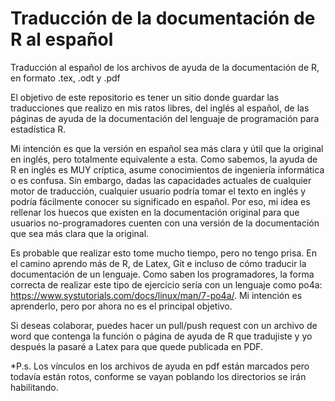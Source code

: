 # Traducción de la documentación de R al español
Traducción al español de los archivos de ayuda de la documentación de R, en formato .tex, .odt y .pdf

El objetivo de este repositorio es tener un sitio donde guardar las traducciones que realizo en mis ratos libres, del inglés al español, de las páginas de ayuda de la documentación del lenguaje de programación para estadística R. 

Mi intención es que la versión en español sea más clara y útil que la original en inglés, pero totalmente equivalente a esta. Como sabemos, la ayuda de R en inglés es MUY críptica, asume conocimientos de ingeniería informática o es confusa. Sin embargo, dadas las capacidades actuales de cualquier motor de traducción, cualquier usuario podría tomar el texto en inglés y podría fácilmente conocer su significado en español. Por eso, mi idea es rellenar los huecos que existen en la documentación original para que usuarios no-programadores cuenten con una versión de la documentación que sea más clara que la original.

Es probable que realizar esto tome mucho tiempo, pero no tengo prisa. En el camino aprendo más de R, de Latex, Git e incluso de cómo traducir la documentación de un lenguaje. Como saben los programadores, la forma correcta de realizar este tipo de ejercicio sería con un lenguaje como po4a: <https://www.systutorials.com/docs/linux/man/7-po4a/>. Mi intención es aprenderlo, pero por ahora no es el principal objetivo.

Si deseas colaborar, puedes hacer un pull/push request con un archivo de word que contenga la función o página de ayuda de R que tradujiste y yo después la pasaré a Latex para que quede publicada en PDF.

*P.s. Los vínculos en los archivos de ayuda en pdf están marcados pero todavía están rotos, conforme se vayan poblando los directorios se irán habilitando.

